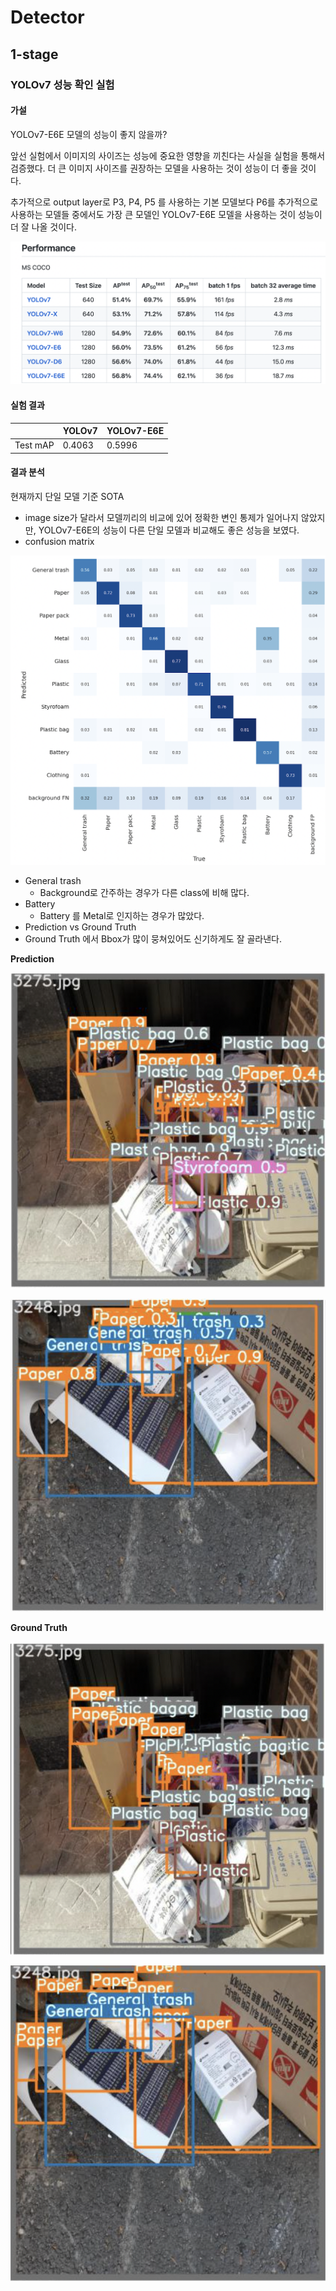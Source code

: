 # Detector
## 1-stage
### YOLOv7 성능 확인 실험
#### 가설

YOLOv7-E6E 모델의 성능이 좋지 않을까?

앞선 실험에서 이미지의 사이즈는 성능에 중요한 영향을 끼친다는 사실을 실험을 통해서 검증했다. 더 큰 이미지 사이즈를 권장하는 모델을 사용하는 것이 성능이 더 좋을 것이다.

추가적으로 output layer로 P3, P4, P5 를 사용하는 기본 모델보다 P6를 추가적으로 사용하는 모델들 중에서도 가장 큰 모델인 YOLOv7-E6E 모델을 사용하는 것이 성능이 더 잘 나올 것이다.

![Untitled](images/Untitled%203.png)


#### 실험 결과

|  | YOLOv7 | YOLOv7-E6E |
| --- | --- | --- |
| Test mAP | 0.4063 | 0.5996 |

#### 결과 분석
현재까지 단일 모델 기준 SOTA

- image size가 달라서 모델끼리의 비교에 있어 정확한 변인 통제가 일어나지 않았지만, YOLOv7-E6E의 성능이 다른 단일 모델과 비교해도 좋은 성능을 보였다.
- confusion matrix

![Untitled](images/Untitled%204.png)

- General trash
    - Background로 간주하는 경우가 다른 class에 비해 많다.
- Battery
    - Battery 를 Metal로 인지하는 경우가 많았다.
- Prediction vs Ground Truth
- Ground Truth 에서 Bbox가 많이 뭉쳐있어도 신기하게도 잘 골라낸다.

**Prediction**

![Untitled](images/Untitled%205.png)

![Untitled](images/Untitled%206.png)

**Ground Truth**

![Untitled](images/Untitled%207.png)

![Untitled](images/Untitled%208.png)